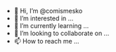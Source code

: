 - 👋 Hi, I’m @comismesko
- 👀 I’m interested in ...
- 🌱 I’m currently learning ...
- 💞️ I’m looking to collaborate on ...
- 📫 How to reach me ...

<!---
comismesko/comismesko is a ✨ special ✨ repository because its `README.md` (this file) appears on your GitHub profile.
You can click the Preview link to take a look at your changes.
--->
